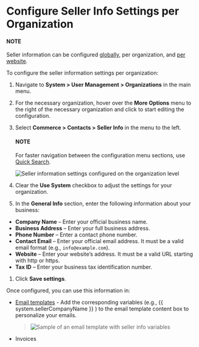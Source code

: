<a id="org-commerce-configuration-contacts-seller-info"></a>

# Configure Seller Info Settings per Organization

#### NOTE
Seller information can be configured [globally](../../../../../configuration/commerce/contacts/seller-info-global.md#sys-conf-commerce-contacts-seller-info), per organization, and [per website](../../../../../websites/web-configuration/commerce/contacts/seller-info-website.md#system-website-configuration-commerce-contacts-seller-info).

To configure the seller information settings per organization:

1. Navigate to **System > User Management > Organizations** in the main menu.
2. For the necessary organization, hover over the <i class="fa fa-ellipsis-h fa-lg" aria-hidden="true"></i> **More Options** menu to the right of the necessary organization and click <i class="fas fa-cog" aria-hidden="true"></i> to start editing the configuration.
3. Select **Commerce > Contacts > Seller Info** in the menu to the left.

   #### NOTE
   For faster navigation between the configuration menu sections, use [Quick Search](../../../../../configuration/quick-search.md#user-guide-system-configuration-quick-search).

   ![Seller information settings configured on the organization level](user/img/system/config_commerce/contacts/seller-info-org.png)
4. Clear the **Use System** checkbox to adjust the settings for your organization.
5. In the **General Info** section, enter the following information about your business:

* **Company Name** – Enter your official business name.
* **Business Address** – Enter your full business address.
* **Phone Number** – Enter a contact phone number.
* **Contact Email** – Enter your official email address. It must be a valid email format (e.g., `info@example.com`).
* **Website** – Enter your website’s address. It must be a valid URL starting with http or https.
* **Tax ID** – Enter your business tax identification number.

1. Click **Save settings**.

Once configured, you can use this information in:

* [Email templates](../../../../../emails/email-templates.md#user-guide-email-template) - Add the corresponding variables (e.g., {{ system.sellerCompanyName }} ) to the email template content box to personalize your emails.
  > ![Sample of an email template with seller info variables](user/img/system/config_commerce/contacts/seller-info-email-templates.png)
* Invoices

<!-- fa-bars = fa-navicon -->
<!-- Ic Tiles is used as Set As Default in saved views, and as tiles in display layout options -->
<!-- IcPencil refers to Rename in Commerce and Inline Editing in CRM -->
<!-- Check mark in the square. -->
<!-- SortDesc is also used as drop-down arrow -->
<!-- A -->
<!-- B -->
<!-- C -->
<!-- D -->
<!-- E -->
<!-- F -->
<!-- G -->
<!-- H -->
<!-- I -->
<!-- L -->
<!-- M -->
<!-- P -->
<!-- R -->
<!-- S -->
<!-- T -->
<!-- U -->
<!-- Z -->
